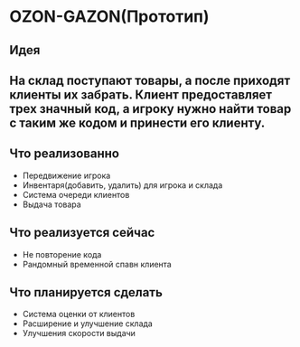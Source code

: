 # OZON-GAZON(Прототип)
<h2>Идея<h2>
<p>На склад поступают товары, а после приходят клиенты их забрать. Клиент предоставляет трех значный код, а игроку нужно найти товар с таким же кодом и принести его клиенту.</p>
<h2>Что реализованно</h2>
 <ul>
  <li> Передвижение игрока </li>
  <li> Инвентаря(добавить, удалить) для игрока и склада </li>
  <li> Система очереди клиентов </li>
  <li> Выдача товара </li>
 </ul>
 <h2>Что реализуется сейчас</h2>
<ul>
  <li> Не повторение кода </li>
  <li> Рандомный временной спавн клиента  </li>
 </ul>
<h2>Что планируется сделать</h2>
<ul>
  <li> Система оценки от клиентов </li>
  <li> Расширение и улучшение склада  </li>
  <li> Улучшения скорости выдачи  </li>
 </ul>
